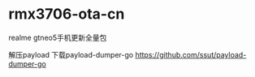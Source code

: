 # rmx3706-ota-cn
 realme gtneo5手机更新全量包

解压payload
下载payload-dumper-go
https://github.com/ssut/payload-dumper-go
